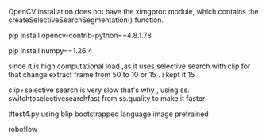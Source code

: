 OpenCV installation does not have the ximgproc module, which contains the createSelectiveSearchSegmentation() function.


pip install opencv-contrib-python==4.8.1.78

pip install numpy==1.26.4


since it is high computational load ,as it uses selective search with clip 
for that change extract frame from 50 to 10 or 15 . i kept it 15

clip+selective search is very slow that's why ,
using ss. switchtoselectivesearchfast from ss.quality to make it faster

#test4.py
using  blip bootstrapped language image pretrained 

roboflow 

